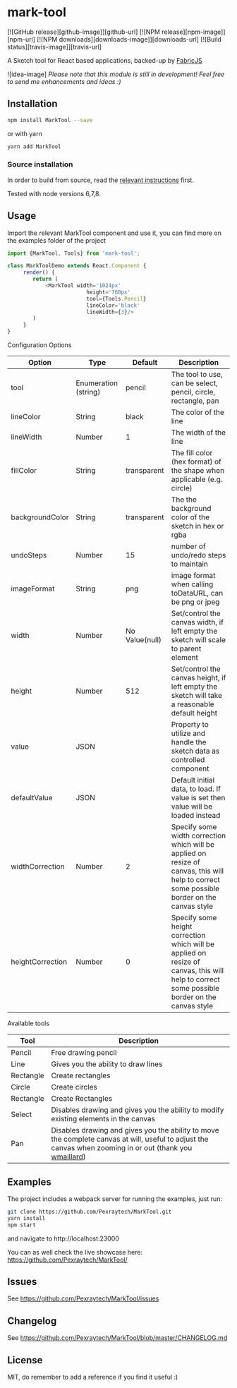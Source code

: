 # mark-tool

[![GitHub release][github-image]][github-url]
[![NPM release][npm-image]][npm-url]
[![NPM downloads][downloads-image]][downloads-url]
[![Build status][travis-image]][travis-url]

A Sketch tool for React based applications, backed-up by [FabricJS](http://fabricjs.com/)

![idea-image] _Please note that this module is still in development! Feel free to send me enhancements and ideas :)_


## Installation

```sh
npm install MarkTool --save
```

or with yarn

```sh
yarn add MarkTool
```

### Source installation

In order to build from source, read the [relevant instructions](http://fabricjs.com/fabric-intro-part-4#node) first. 

Tested with node versions 6,7,8.

## Usage

Import the relevant MarkTool component and use it, you can find more on the examples folder of the project

```javascript
import {MarkTool, Tools} from 'mark-tool';

class MarkToolDemo extends React.Component {
     render() {
        return (
            <MarkTool width='1024px' 
                         height='768px' 
                         tool={Tools.Pencil} 
                         lineColor='black'
                         lineWidth={3}/>
        )
     }
}

```
Configuration Options

| Option  	        | Type                  | Default 	    | Description  	                                                    |
|---                |---    	            |---	        |---                                                                |
| tool              | Enumeration (string)  | pencil        | The tool to use, can be select, pencil, circle, rectangle, pan    |
| lineColor         | String                | black         | The color of the line   	                                        |
| lineWidth         | Number                | 1             | The width of the line                                             | 
| fillColor         | String                | transparent   | The fill color (hex format) of the shape when applicable (e.g. circle) |
| backgroundColor   | String                | transparent   | The the background color of the sketch in hex or rgba             |
| undoSteps         | Number                | 15            | number of undo/redo steps to maintain                             |
| imageFormat       | String                | png           | image format when calling toDataURL, can be png or jpeg           | 
| width             | Number                | No Value(null)| Set/control the canvas width, if left empty the sketch will scale to parent element |
| height            | Number                | 512           | Set/control the canvas height, if left empty the sketch will take a reasonable default height |
| value             | JSON                  |               | Property to utilize and handle the sketch data as controlled component |
| defaultValue      | JSON                  |               | Default initial data, to load. If value is set then value will be loaded instead |
| widthCorrection   | Number                | 2             | Specify some width correction which will be applied on resize of canvas, this will help to correct some possible border on the canvas style |
| heightCorrection  | Number                | 0             | Specify some height correction which will be applied on resize of canvas, this will help to correct some possible border on the canvas style | 


Available tools

| Tool              | Description |
|---                |---          |
| Pencil            | Free drawing pencil |
| Line              | Gives you the ability to draw lines |
| Rectangle         | Create rectangles |
| Circle            | Create circles |
| Rectangle         | Create Rectangles |
| Select            | Disables drawing and gives you the ability to modify existing elements in the canvas |
| Pan               | Disables drawing and gives you the ability to move the complete canvas at will, useful to adjust the canvas when zooming in or out (thank you [wmaillard](https://github.com/wmaillard)) |


## Examples

The project includes a webpack server for running the examples, just run:

```sh
git clone https://github.com/Pexraytech/MarkTool.git
yarn install
npm start
```

and navigate to http://localhost:23000

You can as well check the live showcase here: https://github.com/Pexraytech/MarkTool/
                                         
## Issues

See https://github.com/Pexraytech/MarkTool/issues

## Changelog

See https://github.com/Pexraytech/MarkTool/blob/master/CHANGELOG.md

## License

MIT, do remember to add a reference if you find it useful :)